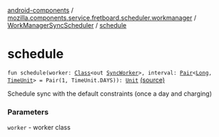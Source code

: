 [android-components](../../index.md) / [mozilla.components.service.fretboard.scheduler.workmanager](../index.md) / [WorkManagerSyncScheduler](index.md) / [schedule](./schedule.md)

# schedule

`fun schedule(worker: `[`Class`](http://docs.oracle.com/javase/7/docs/api/java/lang/Class.html)`<out `[`SyncWorker`](../-sync-worker/index.md)`>, interval: `[`Pair`](https://kotlinlang.org/api/latest/jvm/stdlib/kotlin/-pair/index.html)`<`[`Long`](https://kotlinlang.org/api/latest/jvm/stdlib/kotlin/-long/index.html)`, `[`TimeUnit`](http://docs.oracle.com/javase/7/docs/api/java/util/concurrent/TimeUnit.html)`> = Pair(1, TimeUnit.DAYS)): `[`Unit`](https://kotlinlang.org/api/latest/jvm/stdlib/kotlin/-unit/index.html) [(source)](https://github.com/mozilla-mobile/android-components/blob/master/components/service/fretboard/src/main/java/mozilla/components/service/fretboard/scheduler/workmanager/WorkManagerSyncScheduler.kt#L26)

Schedule sync with the default constraints
(once a day and charging)

### Parameters

`worker` - worker class